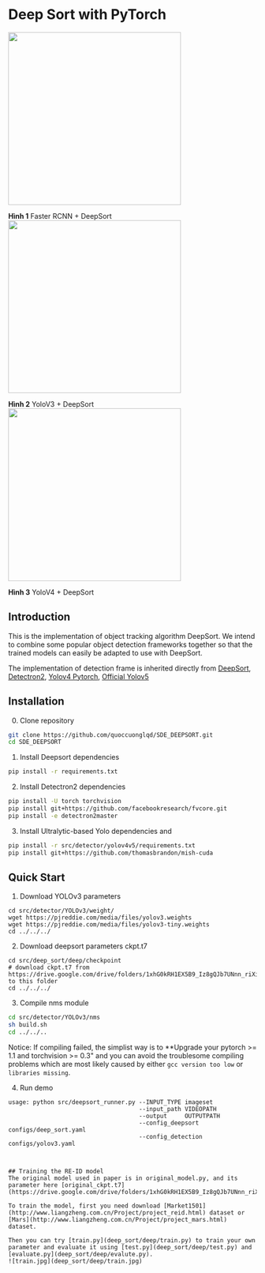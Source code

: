 # Deep Sort with PyTorch

<img src="demo/faster.gif" width="350" height="350" />

**Hình 1** Faster RCNN + DeepSort
<img src="demo/yolov3.gif" width="350" height="350" />

**Hình 2** YoloV3 + DeepSort
<img src="demo/yolov4.gif" width="350" height="350" />

**Hình 3** YoloV4 + DeepSort

## Introduction
This is the implementation of object tracking algorithm DeepSort. We intend to combine some popular object detection frameworks together so that the trained models can easily be adapted to use with DeepSort.

The implementation of detection frame is inherited directly from [DeepSort](https://github.com/ZQPei/deep_sort_pytorch), [Detectron2](https://github.com/facebookresearch/detectron2), [Yolov4 Pytorch](https://github.com/WongKinYiu/PyTorch_YOLOv4/tree/u5), [Official Yolov5](https://github.com/ultralytics/yolov5)

## Installation
0. Clone repository
```bash
git clone https://github.com/quoccuonglqd/SDE_DEEPSORT.git
cd SDE_DEEPSORT
```

1. Install Deepsort dependencies
```bash
pip install -r requirements.txt
```

2. Install Detectron2 dependencies
```bash
pip install -U torch torchvision
pip install git+https://github.com/facebookresearch/fvcore.git
pip install -e detectron2master
```

3. Install Ultralytic-based Yolo dependencies and
```bash
pip install -r src/detector/yolov4v5/requirements.txt
pip install git+https://github.com/thomasbrandon/mish-cuda
```

## Quick Start
1. Download YOLOv3 parameters
```
cd src/detector/YOLOv3/weight/
wget https://pjreddie.com/media/files/yolov3.weights
wget https://pjreddie.com/media/files/yolov3-tiny.weights
cd ../../../
```

2. Download deepsort parameters ckpt.t7
```
cd src/deep_sort/deep/checkpoint
# download ckpt.t7 from
https://drive.google.com/drive/folders/1xhG0kRH1EX5B9_Iz8gQJb7UNnn_riXi6 to this folder
cd ../../../
```  

3. Compile nms module
```bash
cd src/detector/YOLOv3/nms
sh build.sh
cd ../../..
```

Notice:
If compiling failed, the simplist way is to **Upgrade your pytorch >= 1.1 and torchvision >= 0.3" and you can avoid the troublesome compiling problems which are most likely caused by either `gcc version too low` or `libraries missing`.

4. Run demo
```
usage: python src/deepsort_runner.py --INPUT_TYPE imageset
                                     --input_path VIDEOPATH
                                     --output     OUTPUTPATH
                                     --config_deepsort configs/deep_sort.yaml    
                                     --config_detection configs/yolov3.yaml 



## Training the RE-ID model
The original model used in paper is in original_model.py, and its parameter here [original_ckpt.t7](https://drive.google.com/drive/folders/1xhG0kRH1EX5B9_Iz8gQJb7UNnn_riXi6).  

To train the model, first you need download [Market1501](http://www.liangzheng.com.cn/Project/project_reid.html) dataset or [Mars](http://www.liangzheng.com.cn/Project/project_mars.html) dataset.  

Then you can try [train.py](deep_sort/deep/train.py) to train your own parameter and evaluate it using [test.py](deep_sort/deep/test.py) and [evaluate.py](deep_sort/deep/evalute.py).
![train.jpg](deep_sort/deep/train.jpg)

